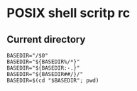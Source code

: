 # POSIX shell scritp rc

## Current directory

    BASEDIR="/$0"
    BASEDIR="${BASEDIR%/*}"
    BASEDIR="${BASEDIR:-.}"
    BASEDIR="${BASEDIR##/}/"
    BASEDIR=$(cd "$BASEDIR"; pwd)

